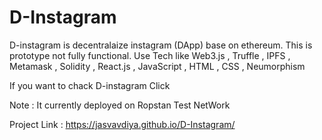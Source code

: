 # D-Instagram
D-instagram is decentralaize instagram (DApp) base on ethereum. 
This is  prototype not fully functional.
Use Tech like Web3.js , Truffle , IPFS , Metamask , Solidity , React.js , JavaScript , HTML , CSS , Neumorphism 

If you want to chack D-instagram Click 

Note : It currently deployed on Ropstan Test NetWork

Project Link : https://jasvavdiya.github.io/D-Instagram/
